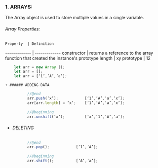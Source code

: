 
### 1. ARRAYS:
The Array object is used to store multiple values in a single variable.
###### Array Properties:
    Property  | Definition
------------- | -------------
constructor  | returns a reference to the array function that created the instance's prototype
length  | xy
prototype  | 12

```js
    let arr = new Array ();
    let arr = [];
    let arr = [‘1’,’A’,’a’];
```
    + ###### ADDING DATA	
```js
          //@end
          arr.push(‘x’);            [‘1’,’A’,’a’,’x’];
          arr[arr.length] = ‘x’;    [‘1’,’A’,’a’,’x’];
          
          //@beginning    
          arr.unshift(‘x’);         [‘x’,‘1’,’A’,’a’];
```
+ ###### DELETING
```js
          //@end
          arr.pop();            [‘1’,’A’];
          
          //@beginning
          arr.shift();          [’A’,’a’];
```



